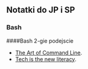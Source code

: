 ## Notatki do JP i SP

### Bash

####Bash 2-gie podejscie

* [The Art of Command Line](https://github.com/jlevy/the-art-of-command-line/blob/master/README.md).
* [Tech is the new literacy](https://www.learnenough.com/). 
